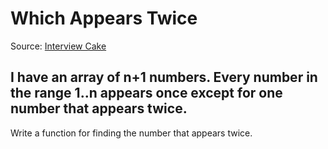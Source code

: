 # Which Appears Twice
Source: [Interview Cake](https://www.interviewcake.com/question/swift/which-appears-twice?course=fc1&section=combinatorics-probability-math)

## I have an array of n+1 numbers. Every number in the range 1..n appears once except for one number that appears twice.

Write a function for finding the number that appears twice.

